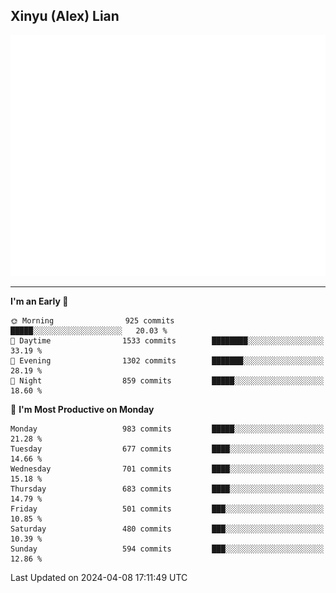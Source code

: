 ## Xinyu (Alex) Lian

!["Alex"](metrics-main.svg)

---
<!--START_SECTION:waka-->
**I'm an Early 🐤** 

```text
🌞 Morning                925 commits         █████░░░░░░░░░░░░░░░░░░░░   20.03 % 
🌆 Daytime                1533 commits        ████████░░░░░░░░░░░░░░░░░   33.19 % 
🌃 Evening                1302 commits        ███████░░░░░░░░░░░░░░░░░░   28.19 % 
🌙 Night                  859 commits         █████░░░░░░░░░░░░░░░░░░░░   18.60 % 
```
📅 **I'm Most Productive on Monday** 

```text
Monday                   983 commits         █████░░░░░░░░░░░░░░░░░░░░   21.28 % 
Tuesday                  677 commits         ████░░░░░░░░░░░░░░░░░░░░░   14.66 % 
Wednesday                701 commits         ████░░░░░░░░░░░░░░░░░░░░░   15.18 % 
Thursday                 683 commits         ████░░░░░░░░░░░░░░░░░░░░░   14.79 % 
Friday                   501 commits         ███░░░░░░░░░░░░░░░░░░░░░░   10.85 % 
Saturday                 480 commits         ███░░░░░░░░░░░░░░░░░░░░░░   10.39 % 
Sunday                   594 commits         ███░░░░░░░░░░░░░░░░░░░░░░   12.86 % 
```



 Last Updated on 2024-04-08 17:11:49 UTC
<!--END_SECTION:waka-->
